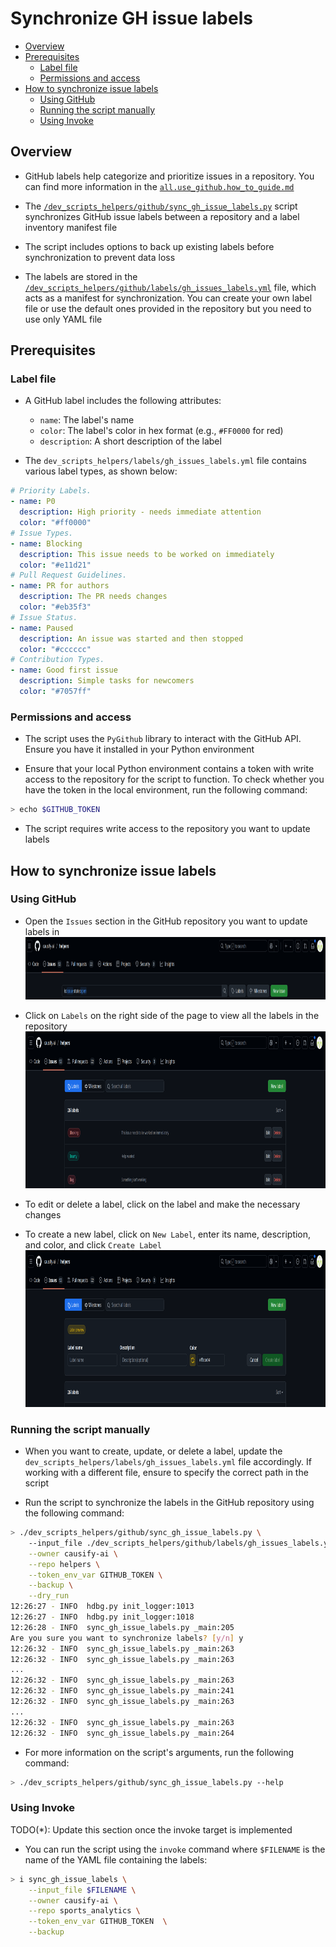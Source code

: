 # Synchronize GH issue labels

<!-- toc -->

- [Overview](#overview)
- [Prerequisites](#prerequisites)
  * [Label file](#label-file)
  * [Permissions and access](#permissions-and-access)
- [How to synchronize issue labels](#how-to-synchronize-issue-labels)
  * [Using GitHub](#using-github)
  * [Running the script manually](#running-the-script-manually)
  * [Using Invoke](#using-invoke)

<!-- tocstop -->

## Overview

- GitHub labels help categorize and prioritize issues in a repository. You can
  find more information in the
  [`all.use_github.how_to_guide.md`](/docs/work_organization/all.use_github.how_to_guide.md#label)

- The
  [`/dev_scripts_helpers/github/sync_gh_issue_labels.py`](/dev_scripts_helpers/github/sync_gh_issue_labels.py)
  script synchronizes GitHub issue labels between a repository and a label
  inventory manifest file

- The script includes options to back up existing labels before synchronization
  to prevent data loss

- The labels are stored in the
  [`/dev_scripts_helpers/github/labels/gh_issues_labels.yml`](/dev_scripts_helpers/github/labels/gh_issues_labels.yml)
  file, which acts as a manifest for synchronization. You can create your own
  label file or use the default ones provided in the repository but you need to
  use only YAML file

## Prerequisites

### Label file

- A GitHub label includes the following attributes:
  - `name`: The label's name
  - `color`: The label's color in hex format (e.g., `#FF0000` for red)
  - `description`: A short description of the label

- The `dev_scripts_helpers/labels/gh_issues_labels.yml` file contains various
  label types, as shown below:

```yaml
# Priority Labels.
- name: P0
  description: High priority - needs immediate attention
  color: "#ff0000"
# Issue Types.
- name: Blocking
  description: This issue needs to be worked on immediately
  color: "#e11d21"
# Pull Request Guidelines.
- name: PR for authors
  description: The PR needs changes
  color: "#eb35f3"
# Issue Status.
- name: Paused
  description: An issue was started and then stopped
  color: "#cccccc"
# Contribution Types.
- name: Good first issue
  description: Simple tasks for newcomers
  color: "#7057ff"
```

### Permissions and access

- The script uses the `PyGithub` library to interact with the GitHub API. Ensure
  you have it installed in your Python environment

- Ensure that your local Python environment contains a token with write access
  to the repository for the script to function. To check whether you have the
  token in the local environment, run the following command:

```bash
> echo $GITHUB_TOKEN
```

- The script requires write access to the repository you want to update labels

## How to synchronize issue labels

### Using GitHub

- Open the `Issues` section in the GitHub repository you want to update labels
  in <img
  src="figs/synchronize_gh_issue_labels/image1.png"
  style="width:2458px;height:100px" />

- Click on `Labels` on the right side of the page to view all the labels in the
  repository <img
  src="figs/synchronize_gh_issue_labels/image2.png"
  style="width:2474px;height:251px" />

- To edit or delete a label, click on the label and make the necessary changes

- To create a new label, click on `New Label`, enter its name, description, and
  color, and click `Create Label` <img
  src="figs/synchronize_gh_issue_labels/image3.png"
  style="width:2474px;height:251px" />

### Running the script manually

- When you want to create, update, or delete a label, update the
  `dev_scripts_helpers/labels/gh_issues_labels.yml` file accordingly. If working
  with a different file, ensure to specify the correct path in the script

- Run the script to synchronize the labels in the GitHub repository using the
  following command:

```bash
> ./dev_scripts_helpers/github/sync_gh_issue_labels.py \
    --input_file ./dev_scripts_helpers/github/labels/gh_issues_labels.yml \
    --owner causify-ai \
    --repo helpers \
    --token_env_var GITHUB_TOKEN \
    --backup \
    --dry_run
12:26:27 - INFO  hdbg.py init_logger:1013                               Saving log to file '/home/peeyush/src/helpers1/dev_scripts_helpers/github/sync_gh_issue_labels.py.log'
12:26:27 - INFO  hdbg.py init_logger:1018                               > cmd='./dev_scripts_helpers/github/sync_gh_issue_labels.py --input_file ./dev_scripts_helpers/github/labels/gh_issues_labels.yml --owner causify-ai --repo helpers --token_env_var GITHUB_TOKEN --backup --dry_run'
12:26:28 - INFO  sync_gh_issue_labels.py _main:205                      Labels backed up to /home/peeyush/src/helpers1/tmp.labels.causify-ai.helpers.yaml
Are you sure you want to synchronize labels? [y/n] y
12:26:32 - INFO  sync_gh_issue_labels.py _main:263                      Label 'P0' not changed
12:26:32 - INFO  sync_gh_issue_labels.py _main:263                      Label 'P1' not changed
...
12:26:32 - INFO  sync_gh_issue_labels.py _main:263                      Label 'Readings' not changed
12:26:32 - INFO  sync_gh_issue_labels.py _main:241                      Label 'Testing' will be created without --dry_run
12:26:32 - INFO  sync_gh_issue_labels.py _main:263                      Label 'PR for authors' not changed
...
12:26:32 - INFO  sync_gh_issue_labels.py _main:263                      Label 'Bounty' not changed
12:26:32 - INFO  sync_gh_issue_labels.py _main:264                      Label synchronization completed!
```

- For more information on the script's arguments, run the following command:

```bash
> ./dev_scripts_helpers/github/sync_gh_issue_labels.py --help
```

### Using Invoke

TODO(\*): Update this section once the invoke target is implemented

- You can run the script using the `invoke` command where `$FILENAME` is the
  name of the YAML file containing the labels:

```bash
> i sync_gh_issue_labels \
    --input_file $FILENAME \
    --owner causify-ai \
    --repo sports_analytics \
    --token_env_var GITHUB_TOKEN  \
    --backup
```

